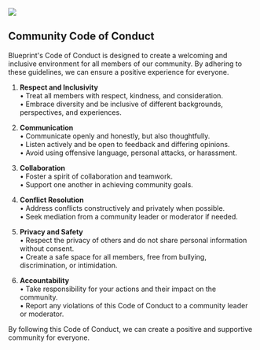 ![](https://github.com/user-attachments/assets/e69f8b32-6362-4c28-bf08-c4b0c717784e)


## Community Code of Conduct
Blueprint's Code of Conduct is designed to create a welcoming and inclusive environment for all members of our community. By adhering to these guidelines, we can ensure a positive experience for everyone.

1. **Respect and Inclusivity**\
• Treat all members with respect, kindness, and consideration.\
• Embrace diversity and be inclusive of different backgrounds, perspectives, and experiences.

2. **Communication**\
• Communicate openly and honestly, but also thoughtfully.\
• Listen actively and be open to feedback and differing opinions.\
• Avoid using offensive language, personal attacks, or harassment.

3. **Collaboration**\
• Foster a spirit of collaboration and teamwork.\
• Support one another in achieving community goals.

4. **Conflict Resolution**\
• Address conflicts constructively and privately when possible.\
• Seek mediation from a community leader or moderator if needed.

5. **Privacy and Safety**\
• Respect the privacy of others and do not share personal information without consent.\
• Create a safe space for all members, free from bullying, discrimination, or intimidation.

6. **Accountability**\
• Take responsibility for your actions and their impact on the community.\
• Report any violations of this Code of Conduct to a community leader or moderator.

By following this Code of Conduct, we can create a positive and supportive community for everyone.
